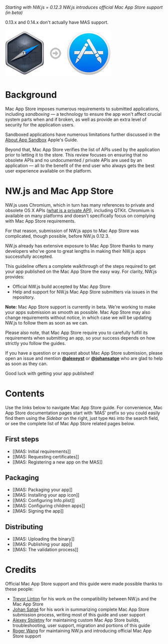 _Starting with NW.js = 0.12.3 NW.js introduces official Mac App Store support (in beta)_

 0.13.x and 0.14.x don't actually have MAS support.

![NW.js > Mac App Store](mas-screenshots/icon.jpg)
# Background

Mac App Store imposes numerous requirements to submitted applications, including _sandboxing_ — a technology to ensure the app won't affect crucial system parts when and if broken, as well as provide an extra level of security for the application users. 

Sandboxed applications have numerous limitations further discussed in the [About App Sandbox](https://developer.apple.com/library/mac/documentation/Security/Conceptual/AppSandboxDesignGuide/AboutAppSandbox/AboutAppSandbox.html) Apple's Guide.

Beyond that, Mac App Store verifies the list of APIs used by the application prior to letting it to the store. This review focuses on ensuring that no obsolete APIs and no undocumented / private APIs are used by an application — all to the benefit of the end user who always gets the best user experience available on the platform.

# NW.js and Mac App Store

NW.js uses Chromium, which in turn has many references to private and obsolete OS X APIs ([what is a private API](http://stackoverflow.com/questions/3000681/what-are-private-apis)), including QTKit. Chromium is available on many platforms and doesn't specifically focus on complying with Mac App Store requirements. 

For that reason, submission of NW.js apps to Mac App Store was complicated, though possible, before NW.js 0.12.3. 

NW.js already has extensive exposure to Mac App Store thanks to many developers who've gone to great lengths in making their NW.js apps successfully accepted. 

This guideline offers a complete walkthrough of the steps required to get your app published on the Mac App Store the easy way. For clarity, NW.js provides:

* Official NW.js build accepted by Mac App Store
* Help and support for NW.js Mac App Store submitters via issues in the repository.

**Note:** Mac App Store support is currently in beta. We're working to make your apps submission as smooth as possible. Mac App Store may also change requirements without notice, in which case we will be updating NW.js to follow them as soon as we can.

Please also note, that Mac App Store require you to carefully fulfill its requirements when submitting an app, so your success depends on how strictly you follow the guides.

If you have a question or a request about Mac App Store submission, please open an issue and mention **[@alexeyst](https://github.com/alexeyst)** or **[@johansatge](https://github.com/johansatge)** who are glad to help as soon as they can.

Good luck with getting your app published!

# Contents

Use the links below to navigate Mac App Store guide. For convenience, Mac App Store documentation pages  start with 'MAS' prefix so you could easily find them using the *Sidebar* on the right, just type `MAS` into the search field, or see the complete list of Mac App Store related pages below.

## First steps

* [[MAS: Initial requirements]]
* [[MAS: Requesting certificates]]
* [[MAS: Registering a new app on the MAS]]

## Packaging

* [[MAS: Packaging your app]]
* [[MAS: Installing your app icon]]
* [[MAS: Configuring Info.plist]]
* [[MAS: Configuring children apps]]
* [[MAS: Signing the app]]

## Distributing

* [[MAS: Uploading the binary]]
* [[MAS: Publishing your app]]
* [[MAS: The validation process]]

# Credits

Official Mac App Store support and this guide were made possible thanks to these people:

* [Trevor Linton](https://github.com/trevorlinton) for his work on the compatibility between NW.js and the Mac App Store
* [Johan Satgé](https://github.com/johansatge) for his work in summarizing complete Mac App Store submission process, writing most of this guide and user support
* [Alexey Stoletny](https://github.com/alexeyst) for maintaining custom Mac App Store builds, troubleshooting, user support, migration and portions of this guide
* [Roger Wang](https://github.com/rogerwang) for maintaining NW.js and introducing official Mac App Store support
